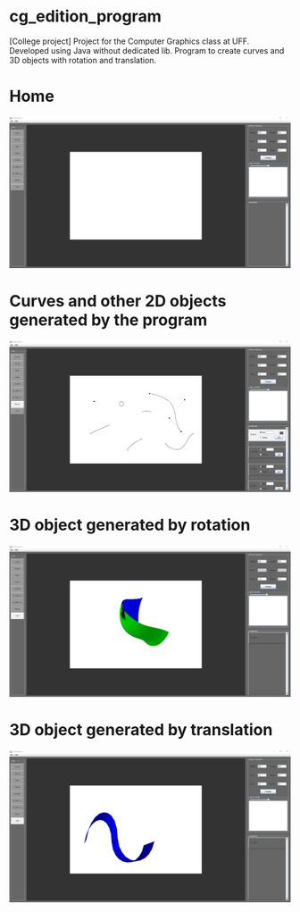 # cg_edition_program
[College project] Project for the Computer Graphics class at UFF. Developed using Java without dedicated lib. Program to create curves and 3D objects with rotation and translation. 

# Home
![](https://github.com/eliaslawrence/cg_edition_program/blob/master/1.png)

# Curves and other 2D objects generated by the program
![](https://github.com/eliaslawrence/cg_edition_program/blob/master/2.png)

# 3D object generated by rotation
![](https://github.com/eliaslawrence/cg_edition_program/blob/master/3.png)

# 3D object generated by translation
![](https://github.com/eliaslawrence/cg_edition_program/blob/master/4.png)
